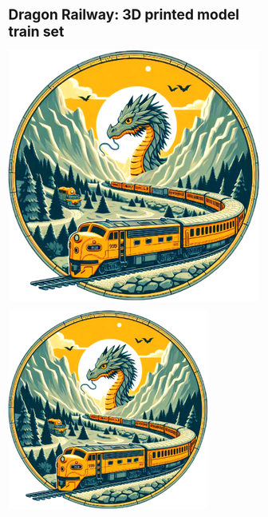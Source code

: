 # Dragon Railway: 3D printed model train set

![Official Dragon Railway Logo](photos/dragon-railway-logo.png)

<img src="photos/dragon-railway-logo.png" alt="Official Dragon Railway Logo" width="400"/>
